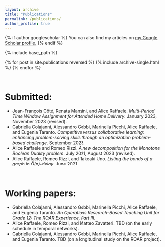 ```yaml
---
layout: archive
title: "Publications"
permalink: /publications/
author_profile: true
---
```

{% if author.googlescholar %}
  You can also find my articles on <u><a href="{{author.googlescholar}}">my Google Scholar profile</a>.</u>
{% endif %}

{% include base_path %}

{% for post in site.publications reversed %}
  {% include archive-single.html %}
{% endfor %}

&nbsp;

# Submitted:
- Jean-François Côté, Renata Mansini, and Alice Raffaele. *Multi-Period Time Window Assignment for Attended Home Delivery*. January 2023, November 2023 (revised).
- Gabriella Colajanni, Alessandro Gobbi, Marinella Picchi, Alice Raffaele, and Eugenia Taranto. *Competitive versus collaborative learning: enhancing problem-solving skills through an optimization problem-based challenge*. September 2023.
- Alice Raffaele and Romeo Rizzi. *A new decomposition for the Monotone Boolean Duality problem*. July 2021, August 2023 (revised).
- Alice Raffaele, Romeo Rizzi, and Takeaki Uno. *Listing the bonds of a graph in Õ(n)-delay*. June 2021.

&nbsp;

# Working papers:
- Gabriella Colajanni, Alessandro Gobbi, Marinella Picchi, Alice Raffaele, and Eugenia Taranto. *An Operations Research–Based Teaching Unit for Grade 12: The ROAR Experience, Part III*.
- Alice Raffaele, Romeo Rizzi, and Matteo Zavatteri. TBD (on the early schedule in temporal networks).
- Gabriella Colajanni, Alessandro Gobbi, Marinella Picchi, Alice Raffaele, and Eugenia Taranto. TBD (on a longitudinal study on the ROAR project).
